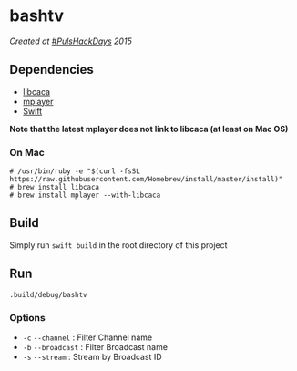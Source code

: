 # bashtv
*Created at [#PulsHackDays](http://www.pulshackdays.de/) 2015*

## Dependencies
- [libcaca](http://caca.zoy.org/)
- [mplayer](https://www.mplayerhq.hu/)
- [Swift](https://swift.org/download/#latest-development-snapshots)

**Note that the latest mplayer does not link to libcaca (at least on Mac OS)**

### On Mac
```
# /usr/bin/ruby -e "$(curl -fsSL https://raw.githubusercontent.com/Homebrew/install/master/install)"
# brew install libcaca
# brew install mplayer --with-libcaca
```

## Build
Simply run `swift build` in the root directory of this project

## Run
`.build/debug/bashtv`

### Options
- `-c` `--channel` : Filter Channel name
- `-b` `--broadcast` : Filter Broadcast name
- `-s` `--stream` : Stream by Broadcast ID
